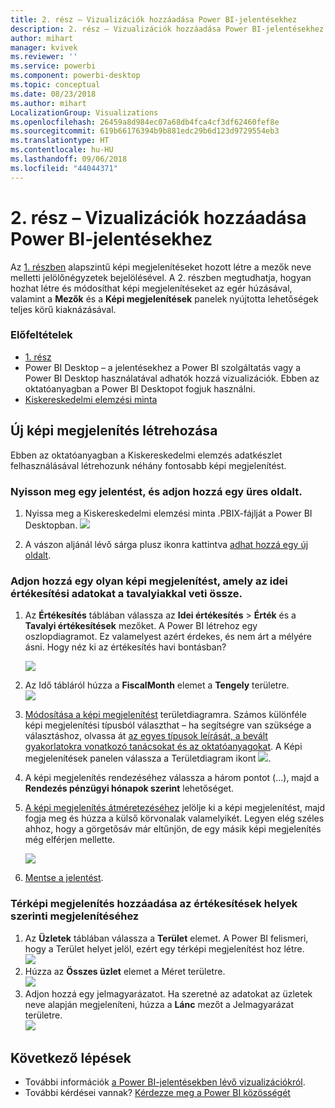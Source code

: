 ```yaml
---
title: 2. rész – Vizualizációk hozzáadása Power BI-jelentésekhez
description: 2. rész – Vizualizációk hozzáadása Power BI-jelentésekhez
author: mihart
manager: kvivek
ms.reviewer: ''
ms.service: powerbi
ms.component: powerbi-desktop
ms.topic: conceptual
ms.date: 08/23/2018
ms.author: mihart
LocalizationGroup: Visualizations
ms.openlocfilehash: 26459a8d984ec07a68db4fca4cf3df62460fef8e
ms.sourcegitcommit: 619b66176394b9b881edc29b6d123d9729554eb3
ms.translationtype: HT
ms.contentlocale: hu-HU
ms.lasthandoff: 09/06/2018
ms.locfileid: "44044371"
---
```

# <a name="part-2-add-visualizations-to-a-power-bi-report"></a>2. rész – Vizualizációk hozzáadása Power BI-jelentésekhez
Az [1. részben](power-bi-report-add-visualizations-ii.md) alapszintű képi megjelenítéseket hozott létre a mezők neve melletti jelölőnégyzetek bejelölésével.  A 2. részben megtudhatja, hogyan hozhat létre és módosíthat képi megjelenítéseket az egér húzásával, valamint a **Mezők** és a **Képi megjelenítések** panelek nyújtotta lehetőségek teljes körű kiaknázásával.

### <a name="prerequisites"></a>Előfeltételek
- [1. rész](power-bi-report-add-visualizations-ii.md)
- Power BI Desktop – a jelentésekhez a Power BI szolgáltatás vagy a Power BI Desktop használatával adhatók hozzá vizualizációk. Ebben az oktatóanyagban a Power BI Desktopot fogjuk használni. 
- [Kiskereskedelmi elemzési minta](http://download.microsoft.com/download/9/6/D/96DDC2FF-2568-491D-AAFA-AFDD6F763AE3/Retail%20Analysis%20Sample%20PBIX.pbix)

## <a name="create-a-new-visualization"></a>Új képi megjelenítés létrehozása
Ebben az oktatóanyagban a Kiskereskedelmi elemzés adatkészlet felhasználásával létrehozunk néhány fontosabb képi megjelenítést.

### <a name="open-a-report-and-add-a-new-blank-page"></a>Nyisson meg egy jelentést, és adjon hozzá egy üres oldalt.
1. Nyissa meg a Kiskereskedelmi elemzési minta .PBIX-fájlját a Power BI Desktopban. 
   ![](media/power-bi-report-add-visualizations-ii/power-bi-open-desktop.png)   

2.  A vászon aljánál lévő sárga plusz ikonra kattintva [adhat hozzá egy új oldalt](power-bi-report-add-page.md).

### <a name="add-a-visualization-that-looks-at-this-years-sales-compared-to-last-year"></a>Adjon hozzá egy olyan képi megjelenítést, amely az idei értékesítési adatokat a tavalyiakkal veti össze.
1. Az **Értékesítés** táblában válassza az **Idei értékesítés** > **Érték** és a **Tavalyi értékesítések** mezőket. A Power BI létrehoz egy oszlopdiagramot.  Ez valamelyest azért érdekes, és nem árt a mélyére ásni. Hogy néz ki az értékesítés havi bontásban?  
   
   ![](media/power-bi-report-add-visualizations-ii/power-bi-barchart.png)
2. Az Idő tábláról húzza a **FiscalMonth** elemet a **Tengely** területre.  
   ![](media/power-bi-report-add-visualizations-ii/power-bi-month.png)
3. [Módosítása a képi megjelenítést](power-bi-report-change-visualization-type.md) területdiagramra.  Számos különféle képi megjelenítési típusból választhat – ha segítségre van szüksége a választáshoz, olvassa át [az egyes típusok leírását, a bevált gyakorlatokra vonatkozó tanácsokat és az oktatóanyagokat](power-bi-visualization-types-for-reports-and-q-and-a.md). A Képi megjelenítések panelen válassza a Területdiagram ikont ![](media/power-bi-report-add-visualizations-ii/power-bi-areachart.png).
4. A képi megjelenítés rendezéséhez válassza a három pontot (...), majd a **Rendezés pénzügyi hónapok szerint** lehetőséget.
5. [A képi megjelenítés átméretezéséhez](power-bi-visualization-move-and-resize.md) jelölje ki a képi megjelenítést, majd fogja meg és húzza a külső körvonalak valamelyikét. Legyen elég széles ahhoz, hogy a görgetősáv már eltűnjön, de egy másik képi megjelenítés még elférjen mellette.
   
   ![](media/power-bi-report-add-visualizations-ii/pbi_part2_7b.png)
6. [Mentse a jelentést](service-report-save.md).

### <a name="add-a-map-visualization-that-looks-at-sales-by-location"></a>Térképi megjelenítés hozzáadása az értékesítések helyek szerinti megjelenítéséhez
1. Az **Üzletek** táblában válassza a **Terület** elemet. A Power BI felismeri, hogy a Terület helyet jelöl, ezért egy térképi megjelenítést hoz létre.  
   ![](media/power-bi-report-add-visualizations-ii/power-bi-map.png)
2. Húzza az **Összes üzlet** elemet a Méret területre.  
   ![](media/power-bi-report-add-visualizations-ii/power-bi-map2.png)
3. Adjon hozzá egy jelmagyarázatot.  Ha szeretné az adatokat az üzletek neve alapján megjeleníteni, húzza a **Lánc** mezőt a Jelmagyarázat területre.  
   ![](media/power-bi-report-add-visualizations-ii/power-bi-legend.png)

## <a name="next-steps"></a>Következő lépések
* További információk [a Power BI-jelentésekben lévő vizualizációkról](power-bi-report-visualizations.md).  
* További kérdései vannak? [Kérdezze meg a Power BI közösségét](http://community.powerbi.com/)


